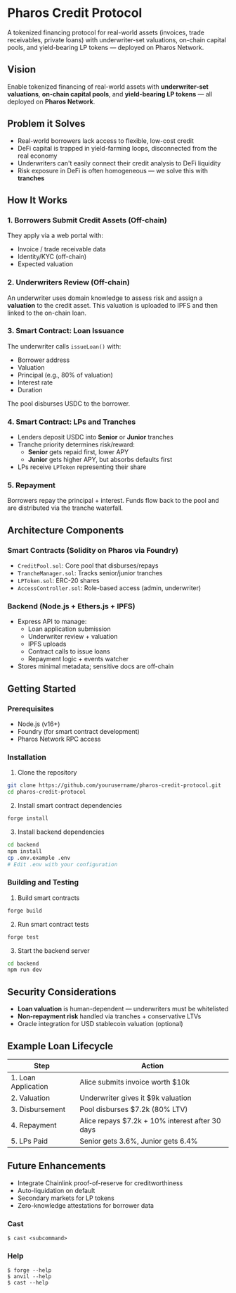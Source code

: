 # Pharos Credit Protocol

A tokenized financing protocol for real-world assets (invoices, trade receivables, private loans) with underwriter-set valuations, on-chain capital pools, and yield-bearing LP tokens — deployed on Pharos Network.

## Vision

Enable tokenized financing of real-world assets with **underwriter-set valuations**, **on-chain capital pools**, and **yield-bearing LP tokens** — all deployed on **Pharos Network**.

## Problem it Solves

- Real-world borrowers lack access to flexible, low-cost credit
- DeFi capital is trapped in yield-farming loops, disconnected from the real economy
- Underwriters can't easily connect their credit analysis to DeFi liquidity
- Risk exposure in DeFi is often homogeneous — we solve this with **tranches**

## How It Works

### 1. Borrowers Submit Credit Assets (Off-chain)
They apply via a web portal with:
- Invoice / trade receivable data
- Identity/KYC (off-chain)
- Expected valuation

### 2. Underwriters Review (Off-chain)
An underwriter uses domain knowledge to assess risk and assign a **valuation** to the credit asset. This valuation is uploaded to IPFS and then linked to the on-chain loan.

### 3. Smart Contract: Loan Issuance
The underwriter calls `issueLoan()` with:
- Borrower address
- Valuation
- Principal (e.g., 80% of valuation)
- Interest rate
- Duration

The pool disburses USDC to the borrower.

### 4. Smart Contract: LPs and Tranches
- Lenders deposit USDC into **Senior** or **Junior** tranches
- Tranche priority determines risk/reward:
  - **Senior** gets repaid first, lower APY
  - **Junior** gets higher APY, but absorbs defaults first
- LPs receive `LPToken` representing their share

### 5. Repayment
Borrowers repay the principal + interest. Funds flow back to the pool and are distributed via the tranche waterfall.

## Architecture Components

### Smart Contracts (Solidity on Pharos via Foundry)
- `CreditPool.sol`: Core pool that disburses/repays
- `TrancheManager.sol`: Tracks senior/junior tranches
- `LPToken.sol`: ERC-20 shares
- `AccessController.sol`: Role-based access (admin, underwriter)

### Backend (Node.js + Ethers.js + IPFS)
- Express API to manage:
  - Loan application submission
  - Underwriter review + valuation
  - IPFS uploads
  - Contract calls to issue loans
  - Repayment logic + events watcher
- Stores minimal metadata; sensitive docs are off-chain

## Getting Started

### Prerequisites
- Node.js (v16+)
- Foundry (for smart contract development)
- Pharos Network RPC access

### Installation

1. Clone the repository
```bash
git clone https://github.com/yourusername/pharos-credit-protocol.git
cd pharos-credit-protocol
```

2. Install smart contract dependencies
```bash
forge install
```

3. Install backend dependencies
```bash
cd backend
npm install
cp .env.example .env
# Edit .env with your configuration
```

### Building and Testing

1. Build smart contracts
```bash
forge build
```

2. Run smart contract tests
```bash
forge test
```

3. Start the backend server
```bash
cd backend
npm run dev
```

## Security Considerations
- **Loan valuation** is human-dependent — underwriters must be whitelisted
- **Non-repayment risk** handled via tranches + conservative LTVs
- Oracle integration for USD stablecoin valuation (optional)

## Example Loan Lifecycle

| Step | Action |
|---------------------|---------------------------------------------------|
| 1. Loan Application | Alice submits invoice worth $10k |
| 2. Valuation | Underwriter gives it $9k valuation |
| 3. Disbursement | Pool disburses $7.2k (80% LTV) |
| 4. Repayment | Alice repays $7.2k + 10% interest after 30 days |
| 5. LPs Paid | Senior gets 3.6%, Junior gets 6.4% |

## Future Enhancements
- Integrate Chainlink proof-of-reserve for creditworthiness
- Auto-liquidation on default
- Secondary markets for LP tokens
- Zero-knowledge attestations for borrower data

### Cast

```shell
$ cast <subcommand>
```

### Help

```shell
$ forge --help
$ anvil --help
$ cast --help
```
